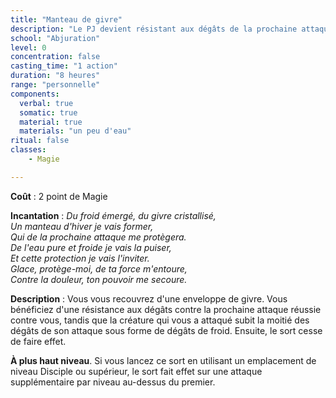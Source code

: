 ```yaml
---
title: "Manteau de givre"
description: "Le PJ devient résistant aux dégâts de la prochaine attaque."
school: "Abjuration"
level: 0
concentration: false
casting_time: "1 action"
duration: "8 heures"
range: "personnelle"
components:
  verbal: true
  somatic: true
  material: true
  materials: "un peu d'eau"
ritual: false
classes:
    - Magie

---
```

**Coût** : 2 point de Magie  

**Incantation** : *Du froid émergé, du givre cristallisé,*    
*Un manteau d'hiver je vais former,*    
*Qui de la prochaine attaque me protègera.*    
*De l'eau pure et froide je vais la puiser,*   
*Et cette protection je vais l'inviter.*    
*Glace, protège-moi, de ta force m'entoure,*    
*Contre la douleur, ton pouvoir me secoure.*    

**Description** : Vous vous recouvrez d'une enveloppe de givre. Vous bénéficiez d'une résistance aux dégâts contre la prochaine attaque réussie contre vous, tandis que la créature qui vous a attaqué subit la moitié des dégâts de son attaque sous forme de dégâts de froid. Ensuite, le sort cesse de faire effet.

**À plus haut niveau**. Si vous lancez ce sort en utilisant un emplacement de niveau Disciple ou supérieur, le sort fait effet sur une attaque supplémentaire par niveau au-dessus du premier.
